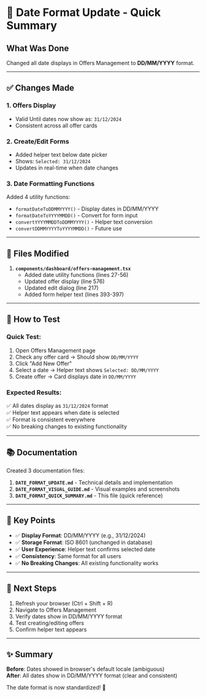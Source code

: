 # 📅 Date Format Update - Quick Summary

## What Was Done

Changed all date displays in Offers Management to **DD/MM/YYYY** format.

---

## ✅ Changes Made

### 1. **Offers Display**
- Valid Until dates now show as: `31/12/2024`
- Consistent across all offer cards

### 2. **Create/Edit Forms**
- Added helper text below date picker
- Shows: `Selected: 31/12/2024`
- Updates in real-time when date changes

### 3. **Date Formatting Functions**
Added 4 utility functions:
- `formatDateToDDMMYYYY()` - Display dates in DD/MM/YYYY
- `formatDateToYYYYMMDD()` - Convert for form input
- `convertYYYYMMDDToDDMMYYYY()` - Helper text conversion
- `convertDDMMYYYYToYYYYMMDD()` - Future use

---

## 📁 Files Modified

1. **`components/dashboard/offers-management.tsx`**
   - Added date utility functions (lines 27-56)
   - Updated offer display (line 576)
   - Updated edit dialog (line 217)
   - Added form helper text (lines 393-397)

---

## 🧪 How to Test

### Quick Test:
1. Open Offers Management page
2. Check any offer card → Should show `DD/MM/YYYY`
3. Click "Add New Offer"
4. Select a date → Helper text shows `Selected: DD/MM/YYYY`
5. Create offer → Card displays date in `DD/MM/YYYY`

### Expected Results:
✅ All dates display as `31/12/2024` format  
✅ Helper text appears when date is selected  
✅ Format is consistent everywhere  
✅ No breaking changes to existing functionality  

---

## 📚 Documentation

Created 3 documentation files:

1. **`DATE_FORMAT_UPDATE.md`** - Technical details and implementation
2. **`DATE_FORMAT_VISUAL_GUIDE.md`** - Visual examples and screenshots
3. **`DATE_FORMAT_QUICK_SUMMARY.md`** - This file (quick reference)

---

## 🎯 Key Points

- ✅ **Display Format**: DD/MM/YYYY (e.g., 31/12/2024)
- ✅ **Storage Format**: ISO 8601 (unchanged in database)
- ✅ **User Experience**: Helper text confirms selected date
- ✅ **Consistency**: Same format for all users
- ✅ **No Breaking Changes**: All existing functionality works

---

## 🚀 Next Steps

1. Refresh your browser (Ctrl + Shift + R)
2. Navigate to Offers Management
3. Verify dates show in DD/MM/YYYY format
4. Test creating/editing offers
5. Confirm helper text appears

---

## ✨ Summary

**Before**: Dates showed in browser's default locale (ambiguous)  
**After**: All dates show in DD/MM/YYYY format (clear and consistent)

The date format is now standardized! 🎉